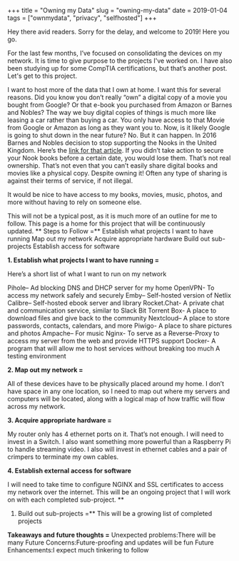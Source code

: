 +++
title = "Owning my Data"
slug = "owning-my-data"
date = 2019-01-04
tags = ["ownmydata", "privacy", "selfhosted"]
+++

Hey there avid readers. Sorry for the delay, and welcome to 2019! Here you go.

For the last few months, I’ve focused on consolidating the devices on my network.  It is time to give purpose to the projects I've worked on. I have also been studying up for some CompTIA certifications, but that’s another post. Let's get to this project.

I want to host more of the data that I own at home. I want this for several reasons. Did you know you don’t really “own” a digital copy of a movie you bought from Google? Or that e-book you purchased from Amazon or Barnes and Nobles? The way we buy digital copies of things is much more like leasing a car rather than buying a car. You only have access to that Movie from Google or Amazon as long as they want you to.  Now, is it likely Google is going to shut down in the near future? No. But it can happen. In 2016 Barnes and Nobles decision to stop supporting the Nooks in the United Kingdom. Here’s the [link for that article](https//help.barnesandnoble.com/app/answers/detail/a_id/3481/~/changes-to-nook-in-the-uk). If you didn’t take action to secure your Nook books before a certain date, you would lose them. That’s not real ownership. That’s not even that you can’t easily share digital books and movies like a physical copy. Despite owning it! Often any type of sharing is against their terms of service, if not illegal.

It would be nice to have access to my books, movies, music, photos, and more without having to rely on someone else.

This will not be a typical post, as it is much more of an outline for me to follow. This page is a home for this project that will be continuously updated.
**
Steps to Follow =**
Establish what projects I want to have running
Map out my network
Acquire appropriate hardware
Build out sub-projects
Establish access for software

**1. Establish what projects I want to have running =**

Here’s a short list of what I want to run on my network

Pihole&#8211; Ad blocking DNS and DHCP server for my home
OpenVPN- To access my network safely and securely
Emby&#8211; Self-hosted version of Netlix
Calibre&#8211; Self-hosted ebook server and library
Rocket.Chat- A private chat and communication service, similar to Slack
Bit Torrent Box- A place to download files and give back to the community
Nextcloud&#8211; A place to store passwords, contacts, calendars, and more
Piwigo- A place to share pictures and photos
Ampache&#8211; For music
Nginx- To serve as a Reverse-Proxy to access my server from the web and provide HTTPS support
Docker- A program that will allow me to host services without breaking too much
A testing environment

**2. Map out my network =**

All of these devices have to be physically placed around my home. I don’t have space in any one location, so I need to map out where my servers and computers will be located, along with a logical map of how traffic will flow across my network.

**3. Acquire appropriate hardware =**

My router only has 4 ethernet ports on it. That’s not enough. I will need to invest in a Switch. I also want something more powerful than a Raspberry Pi to handle streaming video. I also will invest in ethernet cables and a pair of crimpers to terminate my own cables.

**4. Establish external access for software**

I will need to take time to configure NGINX and SSL certificates to access my network over the internet. This will be an ongoing project that I will work on with each completed sub-project.
**
1. Build out sub-projects =** This will be a growing list of completed projects

**Takeaways and future thoughts =**
Unexpected problems:There will be many
Future Concerns:Future-proofing and updates will be fun
Future Enhancements:I expect much tinkering to follow
